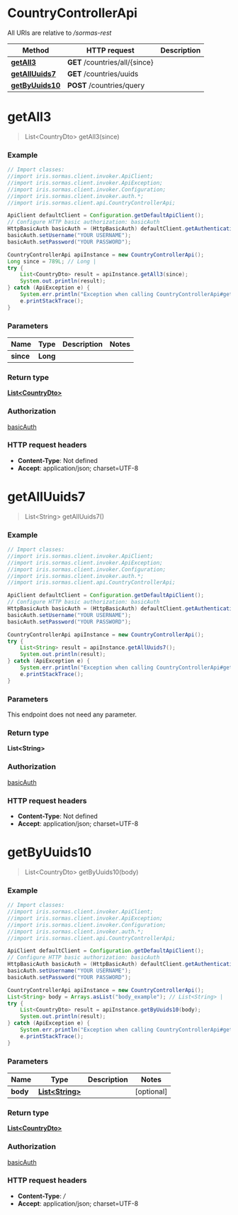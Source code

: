 # CountryControllerApi

All URIs are relative to */sormas-rest*

Method | HTTP request | Description
------------- | ------------- | -------------
[**getAll3**](CountryControllerApi.md#getAll3) | **GET** /countries/all/{since} | 
[**getAllUuids7**](CountryControllerApi.md#getAllUuids7) | **GET** /countries/uuids | 
[**getByUuids10**](CountryControllerApi.md#getByUuids10) | **POST** /countries/query | 

<a name="getAll3"></a>
# **getAll3**
> List&lt;CountryDto&gt; getAll3(since)



### Example
```java
// Import classes:
//import iris.sormas.client.invoker.ApiClient;
//import iris.sormas.client.invoker.ApiException;
//import iris.sormas.client.invoker.Configuration;
//import iris.sormas.client.invoker.auth.*;
//import iris.sormas.client.api.CountryControllerApi;

ApiClient defaultClient = Configuration.getDefaultApiClient();
// Configure HTTP basic authorization: basicAuth
HttpBasicAuth basicAuth = (HttpBasicAuth) defaultClient.getAuthentication("basicAuth");
basicAuth.setUsername("YOUR USERNAME");
basicAuth.setPassword("YOUR PASSWORD");

CountryControllerApi apiInstance = new CountryControllerApi();
Long since = 789L; // Long | 
try {
    List<CountryDto> result = apiInstance.getAll3(since);
    System.out.println(result);
} catch (ApiException e) {
    System.err.println("Exception when calling CountryControllerApi#getAll3");
    e.printStackTrace();
}
```

### Parameters

Name | Type | Description  | Notes
------------- | ------------- | ------------- | -------------
 **since** | **Long**|  |

### Return type

[**List&lt;CountryDto&gt;**](CountryDto.md)

### Authorization

[basicAuth](../README.md#basicAuth)

### HTTP request headers

 - **Content-Type**: Not defined
 - **Accept**: application/json; charset=UTF-8

<a name="getAllUuids7"></a>
# **getAllUuids7**
> List&lt;String&gt; getAllUuids7()



### Example
```java
// Import classes:
//import iris.sormas.client.invoker.ApiClient;
//import iris.sormas.client.invoker.ApiException;
//import iris.sormas.client.invoker.Configuration;
//import iris.sormas.client.invoker.auth.*;
//import iris.sormas.client.api.CountryControllerApi;

ApiClient defaultClient = Configuration.getDefaultApiClient();
// Configure HTTP basic authorization: basicAuth
HttpBasicAuth basicAuth = (HttpBasicAuth) defaultClient.getAuthentication("basicAuth");
basicAuth.setUsername("YOUR USERNAME");
basicAuth.setPassword("YOUR PASSWORD");

CountryControllerApi apiInstance = new CountryControllerApi();
try {
    List<String> result = apiInstance.getAllUuids7();
    System.out.println(result);
} catch (ApiException e) {
    System.err.println("Exception when calling CountryControllerApi#getAllUuids7");
    e.printStackTrace();
}
```

### Parameters
This endpoint does not need any parameter.

### Return type

**List&lt;String&gt;**

### Authorization

[basicAuth](../README.md#basicAuth)

### HTTP request headers

 - **Content-Type**: Not defined
 - **Accept**: application/json; charset=UTF-8

<a name="getByUuids10"></a>
# **getByUuids10**
> List&lt;CountryDto&gt; getByUuids10(body)



### Example
```java
// Import classes:
//import iris.sormas.client.invoker.ApiClient;
//import iris.sormas.client.invoker.ApiException;
//import iris.sormas.client.invoker.Configuration;
//import iris.sormas.client.invoker.auth.*;
//import iris.sormas.client.api.CountryControllerApi;

ApiClient defaultClient = Configuration.getDefaultApiClient();
// Configure HTTP basic authorization: basicAuth
HttpBasicAuth basicAuth = (HttpBasicAuth) defaultClient.getAuthentication("basicAuth");
basicAuth.setUsername("YOUR USERNAME");
basicAuth.setPassword("YOUR PASSWORD");

CountryControllerApi apiInstance = new CountryControllerApi();
List<String> body = Arrays.asList("body_example"); // List<String> | 
try {
    List<CountryDto> result = apiInstance.getByUuids10(body);
    System.out.println(result);
} catch (ApiException e) {
    System.err.println("Exception when calling CountryControllerApi#getByUuids10");
    e.printStackTrace();
}
```

### Parameters

Name | Type | Description  | Notes
------------- | ------------- | ------------- | -------------
 **body** | [**List&lt;String&gt;**](String.md)|  | [optional]

### Return type

[**List&lt;CountryDto&gt;**](CountryDto.md)

### Authorization

[basicAuth](../README.md#basicAuth)

### HTTP request headers

 - **Content-Type**: */*
 - **Accept**: application/json; charset=UTF-8


